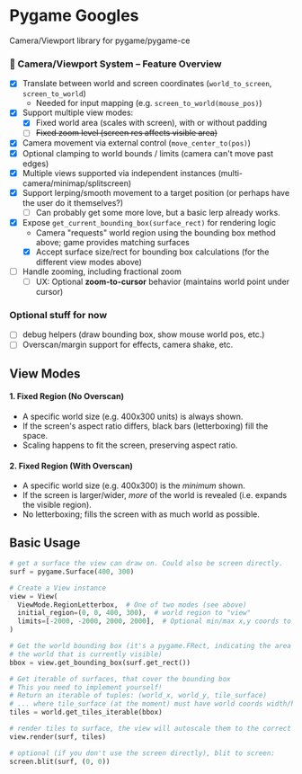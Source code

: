 # Pygame Googles

Camera/Viewport library for pygame/pygame-ce

### 🧭 Camera/Viewport System – Feature Overview

- [x] Translate between world and screen coordinates (`world_to_screen`, `screen_to_world`)
    - Needed for input mapping (e.g. `screen_to_world(mouse_pos)`)
- [x] Support multiple view modes:
    - [x] Fixed world area (scales with screen), with or without padding
    - [ ] ~~Fixed zoom level (screen res affects visible area)~~
- [x] Camera movement via external control (`move_center_to(pos)`)
- [x] Optional clamping to world bounds / limits (camera can't move past edges)
- [x] Multiple views supported via independent instances (multi-camera/minimap/splitscreen)
- [x] Support lerping/smooth movement to a target position (or perhaps have the user do it themselves?)
    - [ ] Can probably get some more love, but a basic lerp already works.
- [x] Expose `get_current_bounding_box(surface_rect)` for rendering logic
    - Camera "requests" world region using the bounding box method above; game provides matching surfaces
    - [x] Accept surface size/rect for bounding box calculations (for the different view modes above)
- [ ] Handle zooming, including fractional zoom
    - [ ] UX: Optional **zoom-to-cursor** behavior (maintains world point under cursor)

### Optional stuff for now

- [ ] debug helpers (draw bounding box, show mouse world pos, etc.)
- [ ] Overscan/margin support for effects, camera shake, etc.

## View Modes

#### 1. Fixed Region (No Overscan)

- A specific world size (e.g. 400x300 units) is always shown.
- If the screen's aspect ratio differs, black bars (letterboxing) fill the space.
- Scaling happens to fit the screen, preserving aspect ratio.

#### 2. Fixed Region (With Overscan)

- A specific world size (e.g. 400x300) is the *minimum* shown.
- If the screen is larger/wider, *more* of the world is revealed (i.e. expands the visible region).
- No letterboxing; fills the screen with as much world as possible.


## Basic Usage

```py
# get a surface the view can draw on. Could also be screen directly.
surf = pygame.Surface(400, 300)

# Create a View instance
view = View(
  ViewMode.RegionLetterbox,  # One of two modes (see above)
  initial_region=(0, 0, 400, 300),  # world region to "view"
  limits=[-2000, -2000, 2000, 2000],  # Optional min/max x,y coords to constrain the view to.
)

# Get the world bounding box (it's a pygame.FRect, indicating the area of
# the world that is currently visible)
bbox = view.get_bounding_box(surf.get_rect())

# Get iterable of surfaces, that cover the bounding box
# This you need to implement yourself!
# Return an iterable of tuples: (world_x, world_y, tile_surface)
# ... where tile_surface (at the moment) must have world coords width/height. They must not be scaled.
tiles = world.get_tiles_iterable(bbox)

# render tiles to surface, the view will autoscale them to the correct size.
view.render(surf, tiles)

# optional (if you don't use the screen directly), blit to screen:
screen.blit(surf, (0, 0))
```
